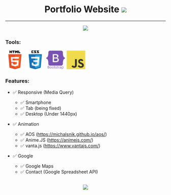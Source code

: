 <h1 align="center">Portfolio Website <img src="https://media.giphy.com/media/YULPJoecGetvtOm1H0/giphy.gif" width="35"></h1>                                             
<hr>
<p align="center">
<img src="https://media3.giphy.com/media/qgQUggAC3Pfv687qPC/giphy.gif" height="200px">
</p>  
<h3 align="left">Tools:</h3>
<div align="left">
 <img
      src="https://raw.githubusercontent.com/devicons/devicon/master/icons/html5/html5-original-wordmark.svg"
      alt="html5" width="60" height="60" /> 
<img
      src="https://raw.githubusercontent.com/devicons/devicon/master/icons/css3/css3-original-wordmark.svg" alt="css3"
      width="60" height="60" />
  <img src="https://raw.githubusercontent.com/devicons/devicon/master/icons/bootstrap/bootstrap-plain-wordmark.svg"
      alt="bootstrap" width="60" height="60" />
  <img
      src="https://raw.githubusercontent.com/devicons/devicon/master/icons/javascript/javascript-original.svg"
      alt="javascript" width="60" height="60" /> 
</div>

<h3 align="left">Features:</h3>

- ✅ Responsive (Media Query)
  - ✅ Smartphone
  - ✅ Tab (being fixed)
  - ✅ Desktop (Under 1440px)
- ✅ Animation
  - ✅ AOS (https://michalsnik.github.io/aos/)
  - ✅ Anime.JS (https://animejs.com/)
  - ✅ vanta.js (https://www.vantajs.com/)
- ✅ Google
  - ✅ Google Maps
  - ✅ Contact (Google Spreadsheet API)
  
  <br>
<p align="center">
 <img src="https://media3.giphy.com/media/fv4tD2kW1PSgg/giphy.gif" width="400">
</p>
